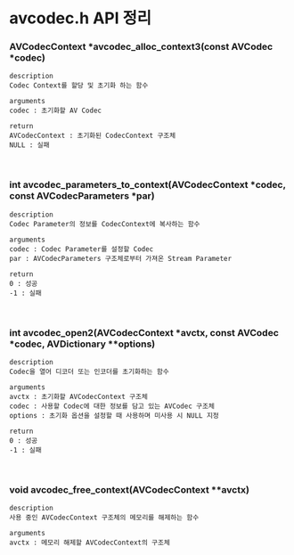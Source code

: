 # avcodec.h API 정리


### AVCodecContext *avcodec_alloc_context3(const AVCodec *codec)

```
description
Codec Context를 할당 및 초기화 하는 함수

arguments
codec : 초기화할 AV Codec

return
AVCodecContext : 초기화된 CodecContext 구조체
NULL : 실패
```

<br>

### int avcodec_parameters_to_context(AVCodecContext *codec, const AVCodecParameters *par)

```
description
Codec Parameter의 정보를 CodecContext에 복사하는 함수

arguments
codec : Codec Parameter를 설정할 Codec
par : AVCodecParameters 구조체로부터 가져온 Stream Parameter

return
0 : 성공
-1 : 실패
```

<br>

### int avcodec_open2(AVCodecContext *avctx, const AVCodec *codec, AVDictionary **options)

```
description
Codec을 열어 디코더 또는 인코더를 초기화하는 함수

arguments
avctx : 초기화할 AVCodecContext 구조체
codec : 사용할 Codec에 대한 정보를 담고 있는 AVCodec 구조체
options : 초기화 옵션을 설정할 때 사용하며 미사용 시 NULL 지정

return
0 : 성공
-1 : 실패
```

<br>

### void avcodec_free_context(AVCodecContext **avctx)

```
description
사용 중인 AVCodecContext 구조체의 메모리를 해제하는 함수

arguments
avctx : 메모리 해제할 AVCodecContext의 구조체
```
